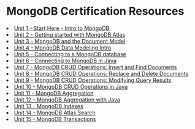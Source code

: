 # MongoDB Certification Resources

<li class="masthead__menu-item">
    <a href="/mongodb-certification/unit1.html">Unit 1 - Start Here - Intro to MongoDB</a>
</li>
<li class="masthead__menu-item">
    <a href="/mongodb-certification/unit2.html">Unit 2 - Getting started with MongoDB Atlas</a>
</li>
<li class="masthead__menu-item">
    <a href="/mongodb-certification/unit3.html">Unit 3 - MongoDB and the Document Model</a>
</li>
<li class="masthead__menu-item">
    <a href="/mongodb-certification/unit4.html">Unit 4 - MongoDB Data Modeling Intro</a>
</li>
<li class="masthead__menu-item">
    <a href="/mongodb-certification/unit5.html">Unit 5 - Connecting to a MongoDB database</a>
</li>
<li class="masthead__menu-item">
    <a href="/mongodb-certification/unit6.html">Unit 6 - Connecting to MongoDB in Java</a>
</li>
<li class="masthead__menu-item">
    <a href="/mongodb-certification/unit7.html">Unit 7 - MongoDB CRUD Operations: Insert and Find Documents</a>
</li>
<li class="masthead__menu-item">
    <a href="/mongodb-certification/unit8.html">Unit 8 - MongoDB CRUD Operations: Replace and Delete Documents</a>
</li>
<li class="masthead__menu-item">
    <a href="/mongodb-certification/unit9.html">Unit 9 - MongoDB CRUD Operations: Modifying Query Results</a>
</li>
<li class="masthead__menu-item">
    <a href="/mongodb-certification/unit10.html">Unit 10 - MongoDB CRUD Operations in Java</a>
</li>
<li class="masthead__menu-item">
    <a href="/mongodb-certification/unit11.html">Unit 11 - MongoDB Aggregation</a>
</li>
<li class="masthead__menu-item">
    <a href="/mongodb-certification/unit12.html">Unit 12 - MongoDB Aggregation with Java</a>
</li>
<li class="masthead__menu-item">
    <a href="/mongodb-certification/unit13.html">Unit 13 - MongoDB Indexes</a>
</li>
<li class="masthead__menu-item">
    <a href="/mongodb-certification/unit14.html">Unit 14 - MongoDB Atlas Search</a>
</li>
<li class="masthead__menu-item">
    <a href="/mongodb-certification/unit15.html">Unit 15 - MongoDB Transactions</a>
</li>